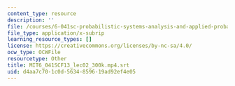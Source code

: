 ```yaml
---
content_type: resource
description: ''
file: /courses/6-041sc-probabilistic-systems-analysis-and-applied-probability-fall-2013/d4aa7c701c0d5634859619ad92ef4e05_MIT6_041SCF13_lec02_300k.mp4.vtt
file_type: application/x-subrip
learning_resource_types: []
license: https://creativecommons.org/licenses/by-nc-sa/4.0/
ocw_type: OCWFile
resourcetype: Other
title: MIT6_041SCF13_lec02_300k.mp4.srt
uid: d4aa7c70-1c0d-5634-8596-19ad92ef4e05
---
```


